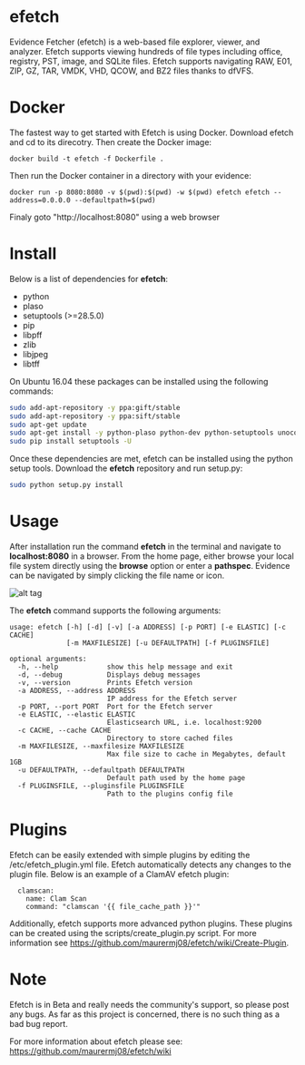 # efetch
Evidence Fetcher (efetch) is a web-based file explorer, viewer, and analyzer. Efetch supports viewing hundreds of file types including office, registry, PST, image, and SQLite files. Efetch supports navigating RAW, E01, ZIP, GZ, TAR, VMDK, VHD, QCOW, and BZ2 files thanks to dfVFS.

# Docker 

The fastest way to get started with Efetch is using Docker. Download efetch and cd to its direcotry. Then create the Docker image:

```
docker build -t efetch -f Dockerfile .
```

Then run the Docker container in a directory with your evidence:

```
docker run -p 8080:8080 -v $(pwd):$(pwd) -w $(pwd) efetch efetch --address=0.0.0.0 --defaultpath=$(pwd)
```

Finaly goto "http://localhost:8080" using a web browser

# Install

Below is a list of dependencies for **efetch**:
* python
* plaso
* setuptools (>=28.5.0)
* pip
* libpff
* zlib
* libjpeg
* libtff
    
On Ubuntu 16.04 these packages can be installed using the following commands:

```bash
sudo add-apt-repository -y ppa:gift/stable
sudo add-apt-repository -y ppa:sift/stable
sudo apt-get update
sudo apt-get install -y python-plaso python-dev python-setuptools unoconv libpff libpff-python zlib1g-dev libjpeg-dev libtiff5-dev python-pip
sudo pip install setuptools -U
```

Once these dependencies are met, efetch can be installed using the python setup tools. Download the **efetch** repository and run setup.py:

```bash
sudo python setup.py install
```

# Usage

After installation run the command **efetch** in the terminal and navigate to **localhost:8080** in a browser. From the home page, either browse your local file system directly using the **browse** option or enter a **pathspec**. Evidence can be navigated by simply clicking the file name or icon.

![alt tag](https://cloud.githubusercontent.com/assets/13810976/19585127/e1bb1e08-9717-11e6-8fcf-069be4b4957c.gif)

The **efetch** command supports the following arguments:
```
usage: efetch [-h] [-d] [-v] [-a ADDRESS] [-p PORT] [-e ELASTIC] [-c CACHE]
              [-m MAXFILESIZE] [-u DEFAULTPATH] [-f PLUGINSFILE]

optional arguments:
  -h, --help            show this help message and exit
  -d, --debug           Displays debug messages
  -v, --version         Prints Efetch version
  -a ADDRESS, --address ADDRESS
                        IP address for the Efetch server
  -p PORT, --port PORT  Port for the Efetch server
  -e ELASTIC, --elastic ELASTIC
                        Elasticsearch URL, i.e. localhost:9200
  -c CACHE, --cache CACHE
                        Directory to store cached files
  -m MAXFILESIZE, --maxfilesize MAXFILESIZE
                        Max file size to cache in Megabytes, default 1GB
  -u DEFAULTPATH, --defaultpath DEFAULTPATH
                        Default path used by the home page
  -f PLUGINSFILE, --pluginsfile PLUGINSFILE
                        Path to the plugins config file
```

# Plugins

Efetch can be easily extended with simple plugins by editing the /etc/efetch_plugin.yml file. Efetch automatically detects any changes to the plugin file. Below is an example of a ClamAV efetch plugin:

```
  clamscan:
    name: Clam Scan
    command: "clamscan '{{ file_cache_path }}'"
```

Additionally, efetch supports more advanced python plugins. These plugins can be created using the scripts/create_plugin.py script. For more information see https://github.com/maurermj08/efetch/wiki/Create-Plugin.

# Note

Efetch is in Beta and really needs the community's support, so please post any bugs. As far as this project is concerned, there is no such thing as a bad bug report.

For more information about efetch please see: https://github.com/maurermj08/efetch/wiki
